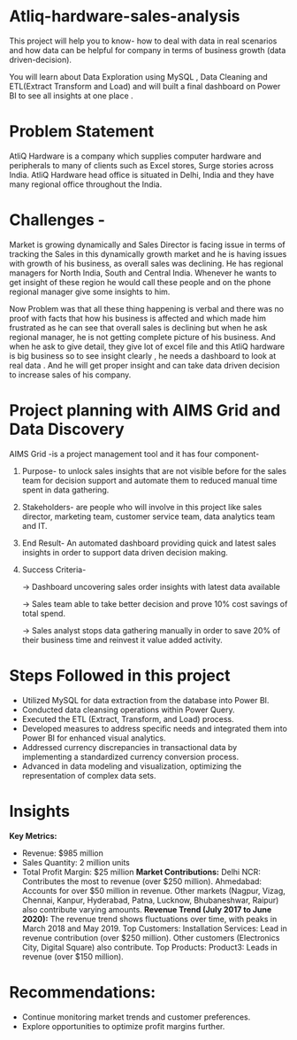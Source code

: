 # Atliq-hardware-sales-analysis

This project will help you to know- how to deal with data in real scenarios and how data can be helpful for company in terms of business growth (data driven-decision).

You will learn about Data Exploration using MySQL , Data Cleaning and ETL(Extract Transform and Load) and will built a final dashboard on Power BI to see all insights at one place .

#  Problem Statement #
AtliQ Hardware is a company which supplies computer hardware and peripherals to many of clients such as Excel stores, Surge stories across India. AtliQ Hardware head office is situated in Delhi, India and they have many regional office throughout the India.

# Challenges -
Market is growing dynamically and Sales Director is facing issue in terms of tracking the Sales in this dynamically growth market and he is having issues with growth of his business, as overall sales was declining. He has regional managers for North India, South and Central India. Whenever he wants to get insight of these region he would call these people and on the phone regional manager give some insights to him.

Now Problem was that all these thing happening is verbal and there was no proof with facts that how his business is affected and which made him frustrated as he can see that overall sales is declining but when he ask regional manager, he is not getting complete picture of his business. And when he ask to give detail, they give lot of excel file and this AtliQ hardware is big business so to see insight clearly , he needs a dashboard to look at real data . And he will get proper insight and can take data driven decision to increase sales of his company.

# Project planning with AIMS Grid and Data Discovery
AIMS Grid -is a project management tool and it has four component-

1. Purpose- to unlock sales insights that are not visible before for the sales team for decision support and automate them to reduced manual time spent in data gathering.

2. Stakeholders- are people who will involve in this project like sales director, marketing team, customer service team, data analytics team and IT.

3. End Result- An automated dashboard providing quick and latest sales insights in order to support data driven decision making.
   
4. Success Criteria-
   
    → Dashboard uncovering sales order insights with latest data available

    → Sales team able to take better decision and prove 10% cost savings of total spend.

    → Sales analyst stops data gathering manually in order to save 20% of their business time and reinvest it value added activity.
   
# Steps Followed in this project

* Utilized MySQL for data extraction from the database into Power BI.
* Conducted data cleansing operations within Power Query.
* Executed the ETL (Extract, Transform, and Load) process.
* Developed measures to address specific needs and integrated them into Power BI for enhanced visual analytics.
* Addressed currency discrepancies in transactional data by implementing a standardized currency conversion process.
* Advanced in data modeling and visualization, optimizing the representation of complex data sets.
  
# Insights
**Key Metrics:**
* Revenue: $985 million
* Sales Quantity: 2 million units
* Total Profit Margin: $25 million
**Market Contributions:**
Delhi NCR: Contributes the most to revenue (over $250 million).
Ahmedabad: Accounts for over $50 million in revenue.
Other markets (Nagpur, Vizag, Chennai, Kanpur, Hyderabad, Patna, Lucknow, Bhubaneshwar, Raipur) also contribute varying amounts.
**Revenue Trend (July 2017 to June 2020):**
The revenue trend shows fluctuations over time, with peaks in March 2018 and May 2019.
Top Customers: Installation Services: Lead in revenue contribution (over $250 million).
Other customers (Electronics City, Digital Square) also contribute.
Top Products: Product3: Leads in revenue (over $150 million).

# Recommendations:
* Continue monitoring market trends and customer preferences.
* Explore opportunities to optimize profit margins further.
